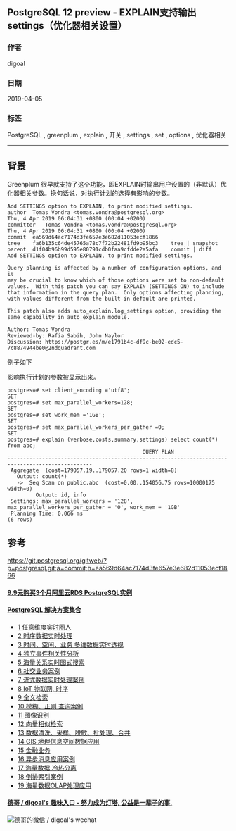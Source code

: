 ## PostgreSQL 12 preview - EXPLAIN支持输出settings（优化器相关设置）   
                                                                                                              
### 作者                                                                                                              
digoal                                                                                                              
                                                                                                              
### 日期                                                                                                              
2019-04-05                                                                                                              
                                                                                                              
### 标签                                                                                                              
PostgreSQL , greenplum , explain , 开关 , settings , set , options , 优化器相关   
                             
----                                                                                                        
                                                                                                          
## 背景                   
Greenplum 很早就支持了这个功能，即EXPLAIN时输出用户设置的（非默认）优化器相关参数。换句话说，对执行计划的选择有影响的参数。  
      
```      
Add SETTINGS option to EXPLAIN, to print modified settings.  
author	Tomas Vondra <tomas.vondra@postgresql.org>	  
Thu, 4 Apr 2019 06:04:31 +0800 (00:04 +0200)  
committer	Tomas Vondra <tomas.vondra@postgresql.org>	  
Thu, 4 Apr 2019 06:04:31 +0800 (00:04 +0200)  
commit	ea569d64ac7174d3fe657e3e682d11053ecf1866  
tree	fa6b135c64de45765a78c7f72b22481fd9b95bc3	tree | snapshot  
parent	d1f04b96b99d595e80791cdb0faa9cfdde2a5afa	commit | diff  
Add SETTINGS option to EXPLAIN, to print modified settings.  
  
Query planning is affected by a number of configuration options, and it  
may be crucial to know which of those options were set to non-default  
values.  With this patch you can say EXPLAIN (SETTINGS ON) to include  
that information in the query plan.  Only options affecting planning,  
with values different from the built-in default are printed.  
  
This patch also adds auto_explain.log_settings option, providing the  
same capability in auto_explain module.  
  
Author: Tomas Vondra  
Reviewed-by: Rafia Sabih, John Naylor  
Discussion: https://postgr.es/m/e1791b4c-df9c-be02-edc5-7c8874944be0@2ndquadrant.com  
```    
  
例子如下  
  
影响执行计划的参数被显示出来。    
  
```  
postgres=# set client_encoding ='utf8';  
SET  
postgres=# set max_parallel_workers=128;  
SET  
postgres=# set work_mem ='1GB';  
SET  
postgres=# set max_parallel_workers_per_gather =0;  
SET  
postgres=# explain (verbose,costs,summary,settings) select count(*) from abc;  
                                           QUERY PLAN                                              
-------------------------------------------------------------------------------------------------  
 Aggregate  (cost=179057.19..179057.20 rows=1 width=8)  
   Output: count(*)  
   ->  Seq Scan on public.abc  (cost=0.00..154056.75 rows=10000175 width=0)  
         Output: id, info  
 Settings: max_parallel_workers = '128', max_parallel_workers_per_gather = '0', work_mem = '1GB'  
 Planning Time: 0.066 ms  
(6 rows)  
```  
                
## 参考              
https://git.postgresql.org/gitweb/?p=postgresql.git;a=commit;h=ea569d64ac7174d3fe657e3e682d11053ecf1866  
              
  
  
  
  
  
  
  
  
  
  
  
  
  
  
  
  
  
  
  
  
  
  
  
  
  
  
  
  
  
  
  
  
  
  
  
  
  
  
  
  
  
  
  
  
  
  
  
  
  
  
  
#### [9.9元购买3个月阿里云RDS PostgreSQL实例](https://www.aliyun.com/database/postgresqlactivity "57258f76c37864c6e6d23383d05714ea")
  
  
#### [PostgreSQL 解决方案集合](https://yq.aliyun.com/topic/118 "40cff096e9ed7122c512b35d8561d9c8")
- [1 任意维度实时圈人](https://yq.aliyun.com/topic/118 "40cff096e9ed7122c512b35d8561d9c8")
- [2 时序数据实时处理](https://yq.aliyun.com/topic/118 "40cff096e9ed7122c512b35d8561d9c8")
- [3 时间、空间、业务 多维数据实时透视](https://yq.aliyun.com/topic/118 "40cff096e9ed7122c512b35d8561d9c8")
- [4 独立事件相关性分析](https://yq.aliyun.com/topic/118 "40cff096e9ed7122c512b35d8561d9c8")
- [5 海量关系实时图式搜索](https://yq.aliyun.com/topic/118 "40cff096e9ed7122c512b35d8561d9c8")
- [6 社交业务案例](https://yq.aliyun.com/topic/118 "40cff096e9ed7122c512b35d8561d9c8")
- [7 流式数据实时处理案例](https://yq.aliyun.com/topic/118 "40cff096e9ed7122c512b35d8561d9c8")
- [8 IoT 物联网, 时序](https://yq.aliyun.com/topic/118 "40cff096e9ed7122c512b35d8561d9c8")
- [9 全文检索](https://yq.aliyun.com/topic/118 "40cff096e9ed7122c512b35d8561d9c8")
- [10 模糊、正则 查询案例](https://yq.aliyun.com/topic/118 "40cff096e9ed7122c512b35d8561d9c8")
- [11 图像识别](https://yq.aliyun.com/topic/118 "40cff096e9ed7122c512b35d8561d9c8")
- [12 向量相似检索](https://yq.aliyun.com/topic/118 "40cff096e9ed7122c512b35d8561d9c8")
- [13 数据清洗、采样、脱敏、批处理、合并](https://yq.aliyun.com/topic/118 "40cff096e9ed7122c512b35d8561d9c8")
- [14 GIS 地理信息空间数据应用](https://yq.aliyun.com/topic/118 "40cff096e9ed7122c512b35d8561d9c8")
- [15 金融业务](https://yq.aliyun.com/topic/118 "40cff096e9ed7122c512b35d8561d9c8")
- [16 异步消息应用案例](https://yq.aliyun.com/topic/118 "40cff096e9ed7122c512b35d8561d9c8")
- [17 海量数据 冷热分离](https://yq.aliyun.com/topic/118 "40cff096e9ed7122c512b35d8561d9c8")
- [18 倒排索引案例](https://yq.aliyun.com/topic/118 "40cff096e9ed7122c512b35d8561d9c8")
- [19 海量数据OLAP处理应用](https://yq.aliyun.com/topic/118 "40cff096e9ed7122c512b35d8561d9c8")
  
  
#### [德哥 / digoal's 趣味入口 - 努力成为灯塔, 公益是一辈子的事.](https://github.com/digoal/blog/blob/master/README.md "22709685feb7cab07d30f30387f0a9ae")
  
  
![德哥的微信 / digoal's wechat](../pic/digoal_weixin.jpg "f7ad92eeba24523fd47a6e1a0e691b59")
  
